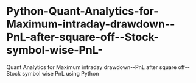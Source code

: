 # Python-Quant-Analytics-for-Maximum-intraday-drawdown--PnL-after-square-off--Stock-symbol-wise-PnL-
Quant Analytics for Maximum intraday drawdown--PnL after square off--Stock symbol wise PnL using Python
